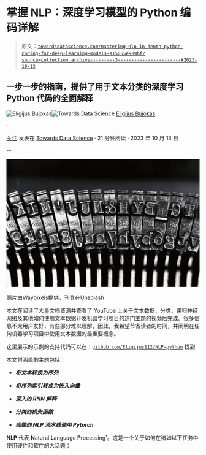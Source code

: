 # 掌握 NLP：深度学习模型的 Python 编码详解

> 原文：[`towardsdatascience.com/mastering-nlp-in-depth-python-coding-for-deep-learning-models-a15055e989bf?source=collection_archive---------3-----------------------#2023-10-13`](https://towardsdatascience.com/mastering-nlp-in-depth-python-coding-for-deep-learning-models-a15055e989bf?source=collection_archive---------3-----------------------#2023-10-13)

## 一步一步的指南，提供了用于文本分类的深度学习 Python 代码的全面解释

[](https://eligijus-bujokas.medium.com/?source=post_page-----a15055e989bf--------------------------------)![Eligijus Bujokas](https://eligijus-bujokas.medium.com/?source=post_page-----a15055e989bf--------------------------------)[](https://towardsdatascience.com/?source=post_page-----a15055e989bf--------------------------------)![Towards Data Science](https://towardsdatascience.com/?source=post_page-----a15055e989bf--------------------------------) [Eligijus Bujokas](https://eligijus-bujokas.medium.com/?source=post_page-----a15055e989bf--------------------------------)

·

[关注](https://medium.com/m/signin?actionUrl=https%3A%2F%2Fmedium.com%2F_%2Fsubscribe%2Fuser%2Fd61597e07b4d&operation=register&redirect=https%3A%2F%2Ftowardsdatascience.com%2Fmastering-nlp-in-depth-python-coding-for-deep-learning-models-a15055e989bf&user=Eligijus+Bujokas&userId=d61597e07b4d&source=post_page-d61597e07b4d----a15055e989bf---------------------post_header-----------) 发表在 [Towards Data Science](https://towardsdatascience.com/?source=post_page-----a15055e989bf--------------------------------) · 21 分钟阅读 · 2023 年 10 月 13 日[](https://medium.com/m/signin?actionUrl=https%3A%2F%2Fmedium.com%2F_%2Fvote%2Ftowards-data-science%2Fa15055e989bf&operation=register&redirect=https%3A%2F%2Ftowardsdatascience.com%2Fmastering-nlp-in-depth-python-coding-for-deep-learning-models-a15055e989bf&user=Eligijus+Bujokas&userId=d61597e07b4d&source=-----a15055e989bf---------------------clap_footer-----------)

--

[](https://medium.com/m/signin?actionUrl=https%3A%2F%2Fmedium.com%2F_%2Fbookmark%2Fp%2Fa15055e989bf&operation=register&redirect=https%3A%2F%2Ftowardsdatascience.com%2Fmastering-nlp-in-depth-python-coding-for-deep-learning-models-a15055e989bf&source=-----a15055e989bf---------------------bookmark_footer-----------)![](img/240511bbc44eecab740578093612ef8b.png)

照片由[Waypixels](https://unsplash.com/@waypixels?utm_source=medium&utm_medium=referral)提供，刊登在[Unsplash](https://unsplash.com/?utm_source=medium&utm_medium=referral)

本文在阅读了大量文档资源并查看了 YouTube 上关于文本数据、分类、递归神经网络及其他如何使用文本数据开发机器学习项目的热门主题的视频后完成。很多信息不太用户友好，有些部分难以理解，因此，我希望节省读者的时间，并阐明在任何机器学习项目中使用文本数据的最重要概念。

这里展示的示例的支持代码可以在：[`github.com/Eligijus112/NLP-python`](https://github.com/Eligijus112/NLP-python) 找到

本文将涵盖的主题包括：

+   ***将文本转换为序列***

+   ***将序列索引转换为嵌入向量***

+   ***深入的 RNN 解释***

+   ***分类的损失函数***

+   ***完整的 NLP 流水线使用 Pytorch***

**NLP** 代表 **N**atural **L**anguage **P**rocessing¹。这是一个关于如何在诸如以下任务中使用硬件和软件的大话题：
